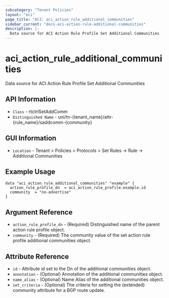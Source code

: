 ```yaml
---
subcategory: "Tenant Policies"
layout: "aci"
page_title: "ACI: aci_action_rule_additional_communities"
sidebar_current: "docs-aci-action-rule-additional-communities"
description: |-
  Data source for ACI Action Rule Profile Set Additional Communities
---
```


# aci_action_rule_additional_communities #

Data source for ACI Action Rule Profile Set Additional Communities


## API Information ##

* `Class` - rtctrlSetAddComm
* `Distinguished Name` - uni/tn-{tenant_name}/attr-{rule_name}/saddcomm-{community}

## GUI Information ##

* `Location` - Tenant > Policies > Protocols > Set Rules -> Rule -> Additional Communities


## Example Usage ##

```hcl
data "aci_action_rule_additional_communities" "example" {
  action_rule_profile_dn  = aci_action_rule_profile.example.id
  community  = "no-advertise"
}
```

## Argument Reference ##

* `action_rule_profile_dn` - (Required) Distinguished name of the parent action rule profile object.
* `community` - (Required) The community value of the set action rule profile additional communities object.

## Attribute Reference ##
* `id` - Attribute id set to the Dn of the additional communities object.
* `annotation` - (Optional) Annotation of the additional communities object.
* `name_alias` - (Optional) Name Alias of the additional communities object.
* `set_criteria` - (Optional) The criteria for setting the (extended) community attribute for a BGP route update.